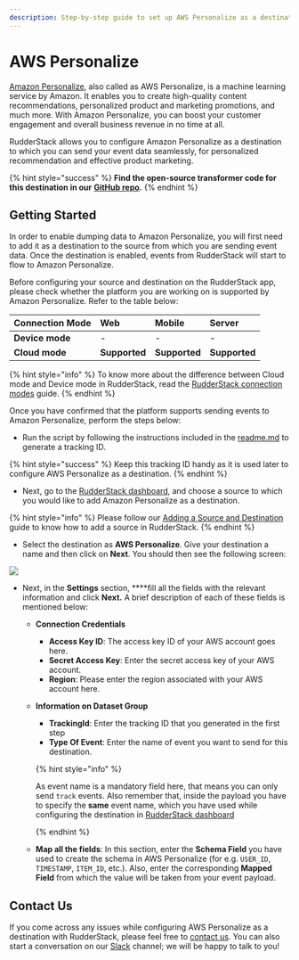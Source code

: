 ```yaml
---
description: Step-by-step guide to set up AWS Personalize as a destination in RudderStack.
---
```


# AWS Personalize

[Amazon Personalize](https://aws.amazon.com/personalize/), also called as AWS Personalize, is a machine learning service by Amazon. It enables you to create high-quality content recommendations, personalized product and marketing promotions, and much more. With Amazon Personalize, you can boost your customer engagement and overall business revenue in no time at all. 

RudderStack allows you to configure Amazon Personalize as a destination to which you can send your event data seamlessly, for personalized recommendation and effective product marketing.

{% hint style="success" %}
**Find the open-source transformer code for this destination in our** [**GitHub repo**](https://github.com/rudderlabs/rudder-transformer/tree/master/v0/destinations/personalize)**.**
{% endhint %}

## **Getting Started**

In order to enable dumping data to Amazon Personalize, you will first need to add it as a destination to the source from which you are sending event data. Once the destination is enabled, events from RudderStack will start to flow to Amazon Personalize. 

Before configuring your source and destination on the RudderStack app, please check whether the platform you are working on is supported by Amazon Personalize. Refer to the table below:

| **Connection Mode** | **Web** | **Mobile** | **Server** |
| :--- | :--- | :--- | :--- |
| **Device mode** | - | - | - |
| **Cloud mode** | **Supported** | **Supported** | **Supported** |

{% hint style="info" %}
 To know more about the difference between Cloud mode and Device mode in RudderStack, read the [RudderStack connection modes](https://docs.rudderstack.com/get-started/rudderstack-connection-modes) guide.
{% endhint %}

Once you have confirmed that the platform supports sending events to Amazon Personalize, perform the steps below:

* Run the script by following the instructions included in the [readme.md](https://github.com/rudderlabs/rudder-transformer/tree/destination_personalize/v0/personalize/scripts) to generate a tracking ID. 

{% hint style="success" %}
Keep this tracking ID handy as it is used later to configure AWS Personalize as a destination.
{% endhint %}

* Next, go to the [RudderStack dashboard](https://app.rudderlabs.com/), and choose a source to which you would like to add Amazon Personalize as a destination.

{% hint style="info" %}
Please follow our [Adding a Source and Destination](https://docs.rudderstack.com/getting-started/adding-source-and-destination-rudderstack) guide to know how to add a source in RudderStack.
{% endhint %}

* Select the destination as **AWS Personalize**. Give your destination a name and then click on **Next**. You should then see the following screen:

![](../.gitbook/assets/image%20%2831%29.png)

* Next, in the **Settings** section, ****fill all the fields with the relevant information and click **Next.** A brief description of each of these fields is mentioned below:
  * **Connection Credentials**
    * **Access Key ID**: The access key ID of your AWS account goes here.
    * **Secret Access Key**: Enter the secret access key of your AWS account.
    * **Region**: Please enter the region associated with your AWS account here.
  * **Information on Dataset Group**

    * **TrackingId**: Enter the tracking ID that you generated in the first step 
    * **Type Of Event**: Enter the name of event you want to send for this destination.
   
     {% hint style="info" %}

     As event name is a mandatory field here, that means you can only send `track` events. Also remember that, inside the payload you have to specify the **same** event name, which you have used while configuring the destination in [RudderStack dashboard](https://app.rudderlabs.com/)

     {% endhint %}


  * **Map all the fields**: In this section, enter the **Schema Field** you have used to create the schema in AWS Personalize \(for e.g. `USER_ID`, `TIMESTAMP`, `ITEM_ID`, etc.\). Also, enter the corresponding **Mapped Field** from which the value will be taken from your event payload.

## Contact Us

If you come across any issues while configuring AWS Personalize as a destination with RudderStack, please feel free to [contact us](mailto:%20docs@rudderstack.com). You can also start a conversation on our [Slack](https://resources.rudderstack.com/join-rudderstack-slack) channel; we will be happy to talk to you!


